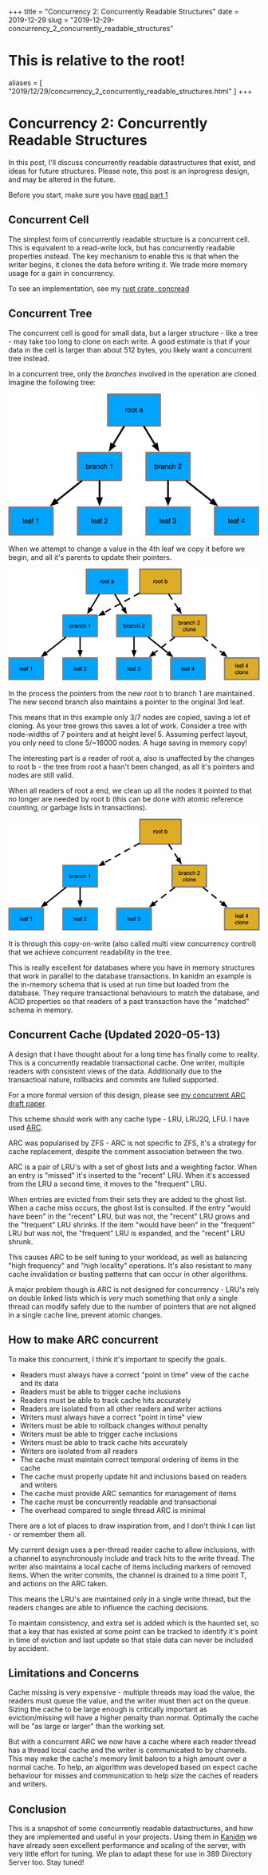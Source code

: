 +++
title = "Concurrency 2: Concurrently Readable Structures"
date = 2019-12-29
slug = "2019-12-29-concurrency_2_concurrently_readable_structures"
# This is relative to the root!
aliases = [ "2019/12/29/concurrency_2_concurrently_readable_structures.html" ]
+++
# Concurrency 2: Concurrently Readable Structures

In this post, I\'ll discuss concurrently readable datastructures that
exist, and ideas for future structures. Please note, this post is an
inprogress design, and may be altered in the future.

Before you start, make sure you have [read part
1](../concurrency_1_types_of_concurrency.html)

## Concurrent Cell

The simplest form of concurrently readable structure is a concurrent
cell. This is equivalent to a read-write lock, but has concurrently
readable properties instead. The key mechanism to enable this is that
when the writer begins, it clones the data before writing it. We trade
more memory usage for a gain in concurrency.

To see an implementation, see my [rust crate,
concread](https://crates.io/crates/concread)

## Concurrent Tree

The concurrent cell is good for small data, but a larger structure -
like a tree - may take too long to clone on each write. A good estimate
is that if your data in the cell is larger than about 512 bytes, you
likely want a concurrent tree instead.

In a concurrent tree, only the *branches* involved in the operation are
cloned. Imagine the following tree:

![image](/_static/cow_1.png)

When we attempt to change a value in the 4th leaf we copy it before we
begin, and all it\'s parents to update their pointers.

![image](/_static/cow_2.png)

In the process the pointers from the new root b to branch 1 are
maintained. The new second branch also maintains a pointer to the
original 3rd leaf.

This means that in this example only 3/7 nodes are copied, saving a lot
of cloning. As your tree grows this saves a lot of work. Consider a tree
with node-widths of 7 pointers and at height level 5. Assuming perfect
layout, you only need to clone 5/\~16000 nodes. A huge saving in memory
copy!

The interesting part is a reader of root a, also is unaffected by the
changes to root b - the tree from root a hasn\'t been changed, as all
it\'s pointers and nodes are still valid.

When all readers of root a end, we clean up all the nodes it pointed to
that no longer are needed by root b (this can be done with atomic
reference counting, or garbage lists in transactions).

![image](/_static/cow_3.png)

It is through this copy-on-write (also called multi view concurrency
control) that we achieve concurrent readability in the tree.

This is really excellent for databases where you have in memory
structures that work in parallel to the database transactions. In kanidm
an example is the in-memory schema that is used at run time but loaded
from the database. They require transactional behaviours to match the
database, and ACID properties so that readers of a past transaction have
the \"matched\" schema in memory.

## Concurrent Cache (Updated 2020-05-13)

A design that I have thought about for a long time has finally come to
reality. This is a concurrently readable transactional cache. One
writer, multiple readers with consistent views of the data. Additionally
due to the transactioal nature, rollbacks and commits are fulled
supported.

For a more formal version of this design, please see [my concurrent ARC
draft
paper](https://github.com/Firstyear/concread/blob/master/CACHE.md).

This scheme should work with any cache type - LRU, LRU2Q, LFU. I have
used
[ARC](https://web.archive.org/web/20100329071954/http://www.almaden.ibm.com/StorageSystems/projects/arc/).

ARC was popularised by ZFS - ARC is not specific to ZFS, it\'s a
strategy for cache replacement, despite the comment association between
the two.

ARC is a pair of LRU\'s with a set of ghost lists and a weighting
factor. When an entry is \"missed\" it\'s inserted to the \"recent\"
LRU. When it\'s accessed from the LRU a second time, it moves to the
\"frequent\" LRU.

When entries are evicted from their sets they are added to the ghost
list. When a cache miss occurs, the ghost list is consulted. If the
entry \"would have been\" in the \"recent\" LRU, but was not, the
\"recent\" LRU grows and the \"frequent\" LRU shrinks. If the item
\"would have been\" in the \"frequent\" LRU but was not, the
\"frequent\" LRU is expanded, and the \"recent\" LRU shrunk.

This causes ARC to be self tuning to your workload, as well as balancing
\"high frequency\" and \"high locality\" operations. It\'s also
resistant to many cache invalidation or busting patterns that can occur
in other algorithms.

A major problem though is ARC is not designed for concurrency - LRU\'s
rely on double linked lists which is *very* much something that only a
single thread can modify safely due to the number of pointers that are
not aligned in a single cache line, prevent atomic changes.

## How to make ARC concurrent

To make this concurrent, I think it\'s important to specify the goals.

-   Readers must always have a correct \"point in time\" view of the
    cache and its data
-   Readers must be able to trigger cache inclusions
-   Readers must be able to track cache hits accurately
-   Readers are isolated from all other readers and writer actions
-   Writers must always have a correct \"point in time\" view
-   Writers must be able to rollback changes without penalty
-   Writers must be able to trigger cache inclusions
-   Writers must be able to track cache hits accurately
-   Writers are isolated from all readers
-   The cache must maintain correct temporal ordering of items in the
    cache
-   The cache must properly update hit and inclusions based on readers
    and writers
-   The cache must provide ARC semantics for management of items
-   The cache must be concurrently readable and transactional
-   The overhead compared to single thread ARC is minimal

There are a lot of places to draw inspiration from, and I don\'t think I
can list - or remember them all.

My current design uses a per-thread reader cache to allow inclusions,
with a channel to asynchronously include and track hits to the write
thread. The writer also maintains a local cache of items including
markers of removed items. When the writer commits, the channel is
drained to a time point T, and actions on the ARC taken.

This means the LRU\'s are maintained only in a single write thread, but
the readers changes are able to influence the caching decisions.

To maintain consistency, and extra set is added which is the haunted
set, so that a key that has existed at some point can be tracked to
identify it\'s point in time of eviction and last update so that stale
data can never be included by accident.

## Limitations and Concerns

Cache missing is very expensive - multiple threads may load the value,
the readers must queue the value, and the writer must then act on the
queue. Sizing the cache to be large enough is critically important as
eviction/missing will have a higher penalty than normal. Optimally the
cache will be \"as large or larger\" than the working set.

But with a concurrent ARC we now have a cache where each reader thread
has a thread local cache and the writer is communicated to by channels.
This may make the cache\'s memory limit baloon to a high amount over a
normal cache. To help, an algorithm was developed based on expect cache
behaviour for misses and communication to help size the caches of
readers and writers.

## Conclusion

This is a snapshot of some concurrently readable datastructures, and how
they are implemented and useful in your projects. Using them in
[Kanidm](https://github.com/kanidm/kanidm/blob/master/README.md) we have
already seen excellent performance and scaling of the server, with very
little effort for tuning. We plan to adapt these for use in 389
Directory Server too. Stay tuned!

